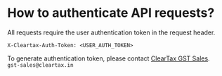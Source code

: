 # How to authenticate API requests?

All requests require the user authentication token in the request header.

```text
X-Cleartax-Auth-Token: <USER_AUTH_TOKEN>
```

To generate authentication token, please contact [ClearTax GST Sales](mailto:gst-sales@cleartax.in).   
`gst-sales@cleartax.in`

